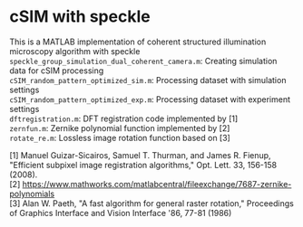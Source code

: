 # cSIM with speckle
This is a MATLAB implementation of coherent structured illumination microscopy algorithm with speckle <br/>
```speckle_group_simulation_dual_coherent_camera.m```: Creating simulation data for cSIM processing <br/>
```cSIM_random_pattern_optimized_sim.m```: Processing dataset with simulation settings <br/>
```cSIM_random_pattern_optimized_exp.m```: Processing dataset with experiment settings <br/>
```dftregistration.m```: DFT registration code implemented by [1] <br/>
```zernfun.m```: Zernike polynomial function implemented by [2] <br/>
```rotate_re.m```: Lossless image rotation function based on [3] <br/>

[1] Manuel Guizar-Sicairos, Samuel T. Thurman, and James R. Fienup, "Efficient subpixel image registration algorithms," Opt. Lett. 33, 156-158 (2008). <br/>
[2] https://www.mathworks.com/matlabcentral/fileexchange/7687-zernike-polynomials <br/>
[3] Alan W. Paeth, "A fast algorithm for general raster rotation," Proceedings of Graphics Interface and Vision Interface '86, 77-81 (1986) 

